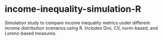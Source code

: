 # income-inequality-simulation-R
Simulation study to compare income inequality metrics under different income distribution scenarios using R. Includes Gini, CV, norm-based, and Lorenz-based measures.
